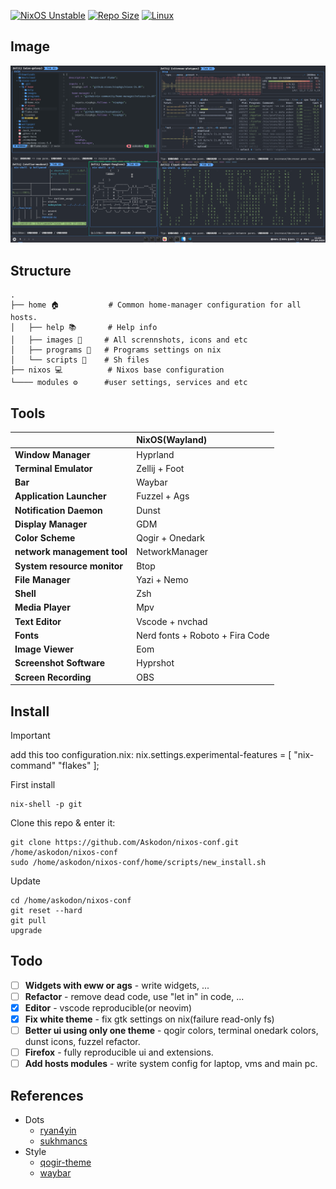 [![NixOS Unstable](https://img.shields.io/badge/NixOS-24.05-blue.svg?&logo=NixOS&logoColor=white)](https://nixos.org)
[![Repo Size](https://img.shields.io/github/repo-size/askodon/nixos-conf?label=Repo%20Size)]()
[![Linux](https://img.shields.io/badge/Linux-%23.svg?logo=linux&color=FCC624&logoColor=black)](https://www.linux.org/)


## Image
![rice](./home/images/hypr-rice.png)


## Structure
```plaintext
.
├── home 🏠           # Common home-manager configuration for all hosts.
│   ├── help 📚       # Help info
│   ├── images 🎨     # All scrennshots, icons and etc
│   ├── programs 🔧   # Programs settings on nix
│   └── scripts 🚀    # Sh files
├── nixos 💻          # Nixos base configuration
└──── modules ⚙️      #user settings, services and etc
```
## Tools

|                             | NixOS(Wayland)                                                                                                      |
| --------------------------- | :------------------------------------------------------------------------------------------------------------------ |
| **Window Manager**          | Hyprland                                                                                                            |
| **Terminal Emulator**       | Zellij + Foot                                                                                                       |
| **Bar**                     | Waybar                                                                                                              |
| **Application Launcher**    | Fuzzel + Ags                                                                                                        |
| **Notification Daemon**     | Dunst                                                                                                               |
| **Display Manager**         | GDM                                                                                                                 |
| **Color Scheme**            | Qogir + Onedark                                                                                                     |
| **network management tool** | NetworkManager                                                                                                      |
| **System resource monitor** | Btop                                                                                                                |
| **File Manager**            | Yazi + Nemo                                                                                                         |
| **Shell**                   | Zsh                                                                                                                 |
| **Media Player**            | Mpv                                                                                                                 |
| **Text Editor**             | Vscode + nvchad                                                                                                     |
| **Fonts**                   | Nerd fonts + Roboto + Fira Code                                                                                     |
| **Image Viewer**            | Eom                                                                                                                 |
| **Screenshot Software**     | Hyprshot                                                                                                            |
| **Screen Recording**        | OBS                                                                                                                 |   

## Install

> [!IMPORTANT]
> add this too configuration.nix:
> nix.settings.experimental-features = [ "nix-command" "flakes" ];

First install

```
nix-shell -p git
```

Clone this repo & enter it:

```
git clone https://github.com/Askodon/nixos-conf.git /home/askodon/nixos-conf
sudo /home/askodon/nixos-conf/home/scripts/new_install.sh
```

Update
```
cd /home/askodon/nixos-conf
git reset --hard
git pull
upgrade
```

## Todo

- [ ] **Widgets with eww or ags** - write widgets, ...
- [ ] **Refactor** - remove dead code, use "let in" in code, ...
- [x] **Editor** - vscode reproducible(or neovim)
- [x] **Fix white theme** - fix gtk settings on nix(failure read-only fs)
- [ ] **Better ui using only one theme** - qogir colors, terminal onedark colors, dunst icons, fuzzel refactor.
- [ ] **Firefox** - fully reproducible ui and extensions.
- [ ] **Add hosts modules** - write system config for laptop, vms and main pc.  

## References
- Dots
  - [ryan4yin](https://github.com/ryan4yin/nix-config)
  - [sukhmancs](https://github.com/sukhmancs/nixos-configs/blob/main/README.md)
- Style
  - [qogir-theme](https://github.com/vinceliuice/Qogir-theme)
  - [waybar](https://github.com/TheFrankyDoll/win10-style-waybar)

